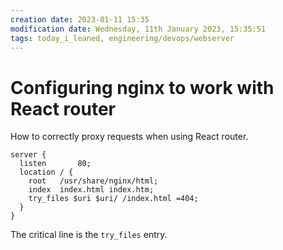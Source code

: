 ```yaml
---
creation date: 2023-01-11 15:35
modification date: Wednesday, 11th January 2023, 15:35:51
tags: today_i_leaned, engineering/devops/webserver
---
```


# Configuring nginx to work with React router

How to correctly proxy requests when using React router.

```nginx
server {
  listen       80;
  location / {
    root   /usr/share/nginx/html;
    index  index.html index.htm;
    try_files $uri $uri/ /index.html =404;
  }
}
```

The critical line is the `try_files` entry.